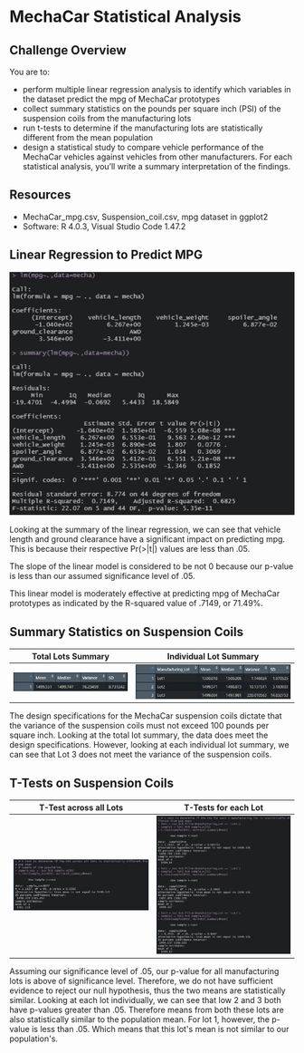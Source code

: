 # MechaCar Statistical Analysis

## Challenge Overview
You are to:
- perform multiple linear regression analysis to identify which variables in the dataset predict the mpg of MechaCar prototypes
- collect summary statistics on the pounds per square inch (PSI) of the suspension coils from the manufacturing lots
- run t-tests to determine if the manufacturing lots are statistically different from the mean population
- design a statistical study to compare vehicle performance of the MechaCar vehicles against vehicles from other manufacturers. For each statistical analysis, you’ll write a summary interpretation of the findings.

## Resources
- MechaCar_mpg.csv, Suspension_coil.csv, mpg dataset in ggplot2
- Software: R 4.0.3, Visual Studio Code 1.47.2

## Linear Regression to Predict MPG
![Linear Regression](images/lm.png)

Looking at the summary of the linear regression, we can see that vehicle length and ground clearance have a significant impact on predicting mpg. This is because their respective Pr(>|t|) values are less than .05.

The slope of the linear model is considered to be not 0 because our p-value is less than our assumed significance level of .05.

This linear model is moderately effective at predicting mpg of MechaCar prototypes as indicated by the R-squared value of .7149, or 71.49%.

## Summary Statistics on Suspension Coils
Total Lots Summary | Individual Lot Summary
:-----------------:|:---------------------:
![total_summary](images/total_summary.png) | ![lot_summary](images/lot_summary.png)

The design specifications for the MechaCar suspension coils dictate that the variance of the suspension coils must not exceed 100 pounds per square inch. Looking at the total lot summary, the data does meet the design specifications. However, looking at each individual lot summary, we can see that Lot 3 does not meet the variance of the suspension coils.

## T-Tests on Suspension Coils
T-Test across all Lots | T-Tests for each Lot
:---------------------:|:-------------------:
![t_test_all](images/t_test_all.png) | ![t_test_each](images/t_test_each.png)

Assuming our significance level of .05, our p-value for all manufacturing lots is above of significance level. Therefore, we do not have sufficient evidence to reject our null hypothesis, thus the two means are statistically similar. Looking at each lot individually, we can see that low 2 and 3 both have p-values greater than .05. Therefore means from both these lots are also statistically similar to the population mean. For lot 1, however, the p-value is less than .05. Which means that this lot's mean is not similar to our population's.

